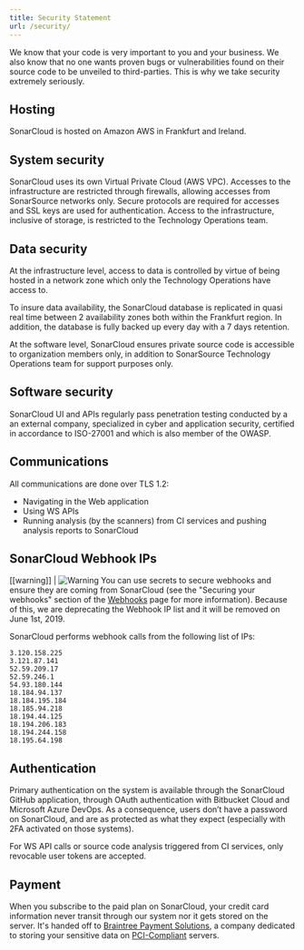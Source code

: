 ```yaml
---
title: Security Statement
url: /security/
---
```


We know that your code is very important to you and your business. We also know that no one wants proven bugs or vulnerabilities found on their source code to be unveiled to third-parties. This is why we take security extremely seriously.

## Hosting

SonarCloud is hosted on Amazon AWS in Frankfurt and Ireland. 

## System security

SonarCloud uses its own Virtual Private Cloud (AWS VPC). Accesses to the infrastructure are restricted through firewalls, allowing accesses from SonarSource networks only. Secure protocols are required for accesses and SSL keys are used for authentication. Access to the infrastructure, inclusive of storage, is restricted to the Technology Operations team.


## Data security

At the infrastructure level, access to data is controlled by virtue of being hosted in a network zone which only the Technology Operations have access to. 

To insure data availability, the SonarCloud database is replicated in quasi real time between 2 availability zones both within the Frankfurt region. In addition, the database is fully backed up every day with a 7 days retention. 

At the software level, SonarCloud ensures private source code is accessible to organization members only, in addition to SonarSource Technology Operations team for support purposes only.



## Software security

SonarCloud UI and APIs regularly pass penetration testing conducted by a an external company, specialized in cyber and application security, certified in accordance to ISO-27001 and which is also member of the OWASP.

## Communications

All communications are done over TLS 1.2:
* Navigating in the Web application
* Using WS APIs
* Running analysis (by the scanners) from CI services and pushing analysis reports to SonarCloud

## SonarCloud Webhook IPs

[[warning]]
| ![Warning](/images/exclamation.svg) You can use secrets to secure webhooks and ensure they are coming from SonarCloud (see the "Securing your webhooks" section of the [Webhooks](/project-administration/webhooks/#securing-your-webhooks) page for more information). Because of this, we are deprecating the Webhook IP list and it will be removed on June 1st, 2019.

SonarCloud performs webhook calls from the following list of IPs:
```
3.120.158.225
3.121.87.141 
52.59.209.17
52.59.246.1
54.93.180.144
18.184.94.137
18.184.195.184 
18.185.94.218 
18.194.44.125
18.194.206.183
18.194.244.158
18.195.64.198
```

## Authentication

Primary authentication on the system is available through the SonarCloud GitHub application, through OAuth authentication with Bitbucket Cloud and Microsoft Azure DevOps. As a consequence, users don’t have a password on SonarCloud, and are as protected as what they expect (especially with 2FA activated on those systems). 
 
For WS API calls or source code analysis triggered from CI services, only revocable user tokens are accepted.

## Payment

When you subscribe to the paid plan on SonarCloud, your credit card information never transit through our system nor it gets stored on the server. It's handed off to [Braintree Payment Solutions](https://www.braintreepayments.com), a company dedicated to storing your sensitive data on [PCI-Compliant](http://en.wikipedia.org/wiki/Payment_Card_Industry_Data_Security_Standard) servers.
